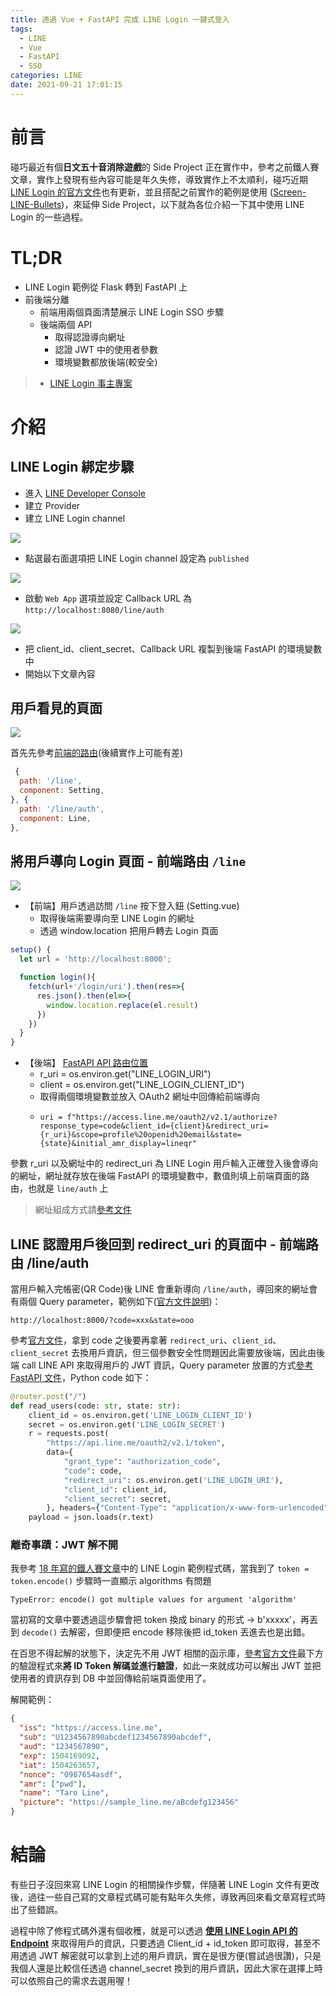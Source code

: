 ```yaml
---
title: 透過 Vue + FastAPI 完成 LINE Login 一鍵式登入
tags:
  - LINE
  - Vue
  - FastAPI
  - SSO
categories: LINE
date: 2021-09-21 17:01:15
---
```



<style>
  section.compact {
    font-size: 150%  
  }
  img[alt~="center"] {
    display: block;
    margin: 0 auto;
  }
</style>

# 前言

碰巧最近有個**日文五十音消除遊戲**的 Side Project 正在實作中，參考之前鐵人賽文章，實作上發現有些內容可能是年久失修，導致實作上不太順利，碰巧近期 [LINE Login 的官方文件](https://developers.line.biz/zh-hant/docs/line-login/integrate-line-login/#verify-id-token)也有更新，並且搭配之前實作的範例是使用 ([Screen-LINE-Bullets](https://github.com/louis70109/Screen-LINE-Bullets))，來延伸 Side Project，以下就為各位介紹一下其中使用 LINE Login 的一些過程。

# TL;DR

- LINE Login 範例從 Flask 轉到 FastAPI 上
- 前後端分離
  - 前端用兩個頁面清楚展示 LINE Login SSO 步驟
  - 後端兩個 API
    - 取得認證導向網址
    - 認證 JWT 中的使用者參數
    - 環境變數都放後端(較安全)

> - [LINE Login 事主專案](https://github.com/louis70109/WordsGame)

<!-- more -->

# 介紹

## LINE Login 綁定步驟

- 進入 [LINE Developer Console](https://developers.line.biz/console/)
- 建立 Provider
- 建立 LINE Login channel

![](https://nijialin.com/images/2021/login/2.png)

- 點選最右面選項把 LINE Login channel 設定為 `published`

![](https://nijialin.com/images/2021/login/3.png)

- 啟動 `Web App` 選項並設定 Callback URL 為 `http://localhost:8080/line/auth`

![](https://nijialin.com/images/2021/login/4.png)

- 把 client_id、client_secret、Callback URL 複製到後端 FastAPI 的環境變數中
- 開始以下文章內容

## 用戶看見的頁面

![](https://nijialin.com/images/2021/login/1.png)

首先先參考[前端的路由](https://github.com/louis70109/WordsGame/blob/master/src/router/index.js)(後續實作上可能有差)

```javascript
 {
  path: '/line',
  component: Setting,
}, {
  path: '/line/auth',
  component: Line,
},
```

## 將用戶導向 Login 頁面 - 前端路由 `/line`

![](https://developers.line.biz/assets/img/login-with-new-session.7620fe6f.png)

- 【前端】用戶透過訪問 `/line` 按下登入鈕 (Setting.vue)
  - 取得後端需要導向至 LINE Login 的網址
  - 透過 window.location 把用戶轉去 Login 頁面

```javascript
setup() {
  let url = 'http://localhost:8000';

  function login(){
    fetch(url+'/login/uri').then(res=>{
      res.json().then(el=>{
        window.location.replace(el.result)
      })
    })
  }
}
```

- 【後端】 [FastAPI API 路由位置](https://github.com/louis70109/WordsGame/blob/master/fastapi-backend/routers/login.py#L55)
  - r_uri = os.environ.get("LINE_LOGIN_URI")
  - client = os.environ.get("LINE_LOGIN_CLIENT_ID")
  - 取得兩個環境變數並放入 OAuth2 網址中回傳給前端導向
  -     uri = f"https://access.line.me/oauth2/v2.1/authorize?response_type=code&client_id={client}&redirect_uri={r_uri}&scope=profile%20openid%20email&state={state}&initial_amr_display=lineqr"

參數 r_uri 以及網址中的 redirect_uri 為 LINE Login 用戶輸入正確登入後會導向的網址，網址就存放在後端 FastAPI 的環境變數中，數值則填上前端頁面的路由，也就是 `line/auth` 上

> 網址組成方式請[參考文件](https://developers.line.biz/zh-hant/docs/line-login/integrate-line-login/#making-an-authorization-request)

## LINE 認證用戶後回到 redirect_uri 的頁面中 - 前端路由 /line/auth

當用戶輸入完帳密(QR Code)後 LINE 會重新導向 `/line/auth`，導回來的網址會有兩個 Query parameter，範例如下([官方文件說明](https://developers.line.biz/zh-hant/docs/line-login/integrate-line-login/#receiving-the-authorization-code))：

```
http://localhost:8000/?code=xxx&state=ooo
```

參考[官方文件](https://developers.line.biz/zh-hant/docs/line-login/integrate-line-login/#get-access-token)，拿到 code 之後要再拿著 `redirect_uri`、`client_id`、`client_secret` 去換用戶資訊，但三個參數安全性問題因此需要放後端，因此由後端 call LINE API 來取得用戶的 JWT 資訊，Query parameter 放置的方式[參考 FastAPI 文件](https://fastapi.tiangolo.com/tutorial/query-params/)，Python code 如下：

```python
@router.post("/")
def read_users(code: str, state: str):
    client_id = os.environ.get('LINE_LOGIN_CLIENT_ID')
    secret = os.environ.get('LINE_LOGIN_SECRET')
    r = requests.post(
        "https://api.line.me/oauth2/v2.1/token",
        data={
            "grant_type": "authorization_code",
            "code": code,
            "redirect_uri": os.environ.get('LINE_LOGIN_URI'),
            "client_id": client_id,
            "client_secret": secret,
        }, headers={"Content-Type": "application/x-www-form-urlencoded"})
    payload = json.loads(r.text)
```

### 離奇事蹟：JWT 解不開

我參考 [18 年寫的鐵人賽文章](https://nijialin.com/2019/10/05/Day21-LINE-Login-%E5%AF%A6%E4%BD%9C/)中的 LINE Login 範例程式碼，當我到了 `token = token.encode()` 步驟時一直顯示 algorithms 有問題

```
TypeError: encode() got multiple values for argument 'algorithm'
```

當初寫的文章中要透過這步驟會把 token 換成 binary 的形式 -> b'xxxxx'，再丟到 `decode()` 去解密，但即便把 encode 移除後把 id_token 丟進去也是出錯。

在百思不得起解的狀態下，決定先不用 JWT 相關的函示庫，[參考官方文件](https://developers.line.biz/zh-hant/docs/line-login/integrate-line-login/#decode-and-validate-id-token)最下方的驗證程式來**將 ID Token 解碼並進行驗證**，如此一來就成功可以解出 JWT 並把使用者的資訊存到 DB 中並回傳給前端頁面使用了。

解開範例：

```json
{
  "iss": "https://access.line.me",
  "sub": "U1234567890abcdef1234567890abcdef",
  "aud": "1234567890",
  "exp": 1504169092,
  "iat": 1504263657,
  "nonce": "0987654asdf",
  "amr": ["pwd"],
  "name": "Taro Line",
  "picture": "https://sample_line.me/aBcdefg123456"
}
```

# 結論

有些日子沒回來寫 LINE Login 的相關操作步驟，伴隨著 LINE Login 文件有更改後，過往一些自己寫的文章程式碼可能有點年久失修，導致再回來看文章寫程式時出了些錯誤。

過程中除了修程式碼外還有個收穫，就是可以透過 **[使用 LINE Login API 的 Endpoint](https://developers.line.biz/zh-hant/docs/line-login/integrate-line-login/#use-endpoint)** 來取得用戶的資訊，只要透過 Client_id + id_token 即可取得，甚至不用透過 JWT 解密就可以拿到上述的用戶資訊，實在是很方便(嘗試過很讚)，只是我個人還是比較信任透過 channel_secret 換到的用戶資訊，因此大家在選擇上時可以依照自己的需求去選用喔！
